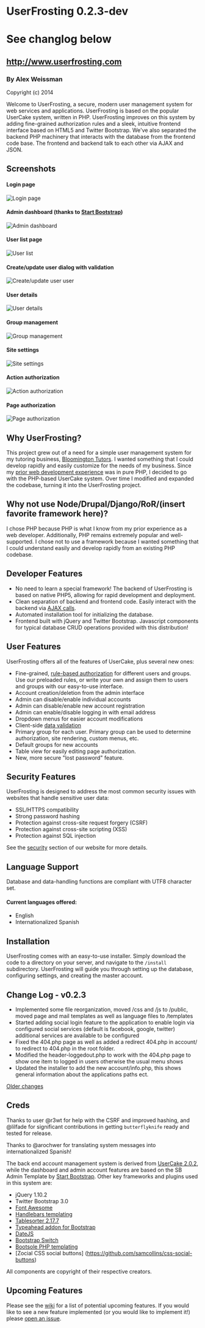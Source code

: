 
# UserFrosting 0.2.3-dev
# See changlog below
## http://www.userfrosting.com

### By Alex Weissman

Copyright (c) 2014

Welcome to UserFrosting, a secure, modern user management system for web services and applications.  UserFrosting is based on the popular UserCake system, written in PHP.  UserFrosting improves on this system by adding fine-grained authorization rules and a sleek, intuitive frontend interface based on HTML5 and Twitter Bootstrap.  We've also separated the backend PHP machinery that interacts with the database from the frontend code base.  The frontend and backend talk to each other via AJAX and JSON.
        
Screenshots
-----------------
#### Login page
![Login page](/screenshots/login.png "Login page")
#### Admin dashboard (thanks to [Start Bootstrap](http://startbootstrap.com))
![Admin dashboard](/screenshots/dashboard.png "Admin dashboard")
#### User list page
![User list](/screenshots/users.png "User list page")
#### Create/update user dialog with validation
![Create/update user user](/screenshots/update_user.png "Create/update user dialog")
#### User details
![User details](/screenshots/user_details.png "User details page")
#### Group management
![Group management](/screenshots/groups.png "Group management page")
#### Site settings
![Site settings](/screenshots/site_settings.png "Site settings page")
#### Action authorization
![Action authorization](/screenshots/action_auth.png "Action authorization")
#### Page authorization
![Page authorization](/screenshots/page_auth.png "Page authorization")

Why UserFrosting?
-----------------
This project grew out of a need for a simple user management system for my tutoring business, [Bloomington Tutors](http://bloomingtontutors.com).  I wanted something that I could develop rapidly and easily customize for the needs of my business.  Since my [prior web development experience](http://alexanderweissman.com/completed-projects/) was in pure PHP, I decided to go with the PHP-based UserCake system.  Over time I modified and expanded the codebase, turning it into the UserFrosting project. 

Why not use Node/Drupal/Django/RoR/(insert favorite framework here)?
--------------------------------------------------------------------
I chose PHP because PHP is what I know from my prior experience as a web developer. Additionally, PHP remains extremely popular and well-supported.  I chose not to use a framework because I wanted something that I could understand easily and develop rapidly from an existing PHP codebase.

Developer Features
------------------
- No need to learn a special framework!  The backend of UserFrosting is based on native PHP5, allowing for rapid development and deployment.
- Clean separation of backend and frontend code.  Easily interact with the backend via [AJAX calls](http://www.userfrosting.com/backend-api.html).
- Automated installation tool for initializing the database.
- Frontend built with jQuery and Twitter Bootstrap.  Javascript components for typical database CRUD operations provided with this distribution!

User Features
-------------
UserFrosting offers all of the features of UserCake, plus several new ones:

- Fine-grained, [rule-based authorization](http://www.userfrosting.com/features.html#authorization) for different users and groups.  Use our preloaded rules, or write your own and assign them to users and groups with our easy-to-use interface.
- Account creation/deletion from the admin interface
- Admin can disable/enable individual accounts
- Admin can disable/enable new account registration
- Admin can enable/disable logging in with email address
- Dropdown menus for easier account modifications
- Client-side [data validation](http://www.userfrosting.com/features.html#validation)
- Primary group for each user.  Primary group can be used to determine authorization, site rendering, custom menus, etc.
- Default groups for new accounts
- Table view for easily editing page authorization.
- New, more secure "lost password" feature.

Security Features
-----------------
UserFrosting is designed to address the most common security issues with websites that handle sensitive user data:

- SSL/HTTPS compatibility
- Strong password hashing
- Protection against cross-site request forgery (CSRF)
- Protection against cross-site scripting (XSS)
- Protection against SQL injection

See the [security](http://www.userfrosting.com/security.html) section of our website for more details.

Language Support
----------------
Database and data-handling functions are compliant with UTF8 character set.

#### Current languages offered:

- English
- Internationalized Spanish

Installation
--------------

UserFrosting comes with an easy-to-use installer.  Simply download the code to a directory on your server, and navigate to the <code>/install</code> subdirectory.  UserFrosting will guide you through setting up the database, configuring settings, and creating the master account.

Change Log - v0.2.3 
-------------------

- Implemented some file reorganization, moved /css and /js to /public, moved page and mail templates as well as language files to /templates
- Started adding social login feature to the application to enable login via configured social services (default is facebook, google, twitter) additional services are available to be configured
- Fixed the 404.php page as well as added a redirect 404.php in account/ to redirect to 404.php in the root folder.
- Modified the header-loggedout.php to work with the 404.php page to show one item to logged in users otherwise the usual menu shows
- Updated the installer to add the new account/info.php, this shows general information about the applications paths ect.


[Older changes](CHANGELOG.md)   

Creds
-----

Thanks to user @r3wt for help with the CSRF and improved hashing, and @lilfade for significant contributions in getting `butterflyknife` ready and tested for release.

Thanks to @arochwer for translating system messages into internationalized Spanish!

The back end account management system is derived from [UserCake 2.0.2](http://usercake.com), while the dashboard and admin account features are based on the SB Admin Template by [Start Bootstrap](http://startbootstrap.com). Other key frameworks and plugins used in this system are:

*  jQuery 1.10.2
*  Twitter Bootstrap 3.0
*  [Font Awesome](http://fontawesome.io)
*  [Handlebars templating](http://handlebarsjs.com/)
*  [Tablesorter 2.17.7](http://tablesorter.com)
*  [Typeahead addon for Bootstrap](https://github.com/twitter/typeahead.js)
*  [DateJS](http://www.datejs.com)
*  [Bootstrap Switch](http://bootstrap-switch.org) 
*  [Bootsole PHP templating](https://github.com/alexweissman/bootsole)
*  [Zocial CSS social buttons] (https://github.com/samcollins/css-social-buttons)

All components are copyright of their respective creators.

Upcoming Features
-----------------

Please see the [wiki](https://github.com/alexweissman/UserFrosting/wiki/Upcoming-features) for a list of potential upcoming features.  If you would like to see a new feature implemented (or you would like to implement it!) please [open an issue](https://github.com/alexweissman/UserFrosting/issues?direction=desc&sort=updated&state=open).

